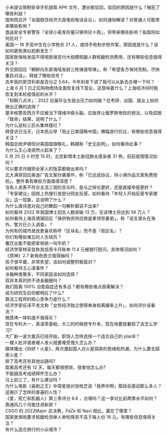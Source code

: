 小米提议限制安卓手机提取 APK 文件，遭谷歌驳回，驳回的原因是什么？触犯了哪些利益？  
国务院召开「全国稳住经济大盘电视电话会议」，如何通俗解读？对普通人可能带来哪些影响？  
食品安全专家警告「全球小麦库存量只够供应十周」，将带来哪些影响？各国将如何应对？  
美国一 18 岁高中生在小学枪杀 21 人，或持手枪和步枪作案，原因或是什么？该如何避免类似悲剧发生？  
国家医保局发函不得用医保支付大规模核酸人群核酸检测费用，还有哪些信息值得关注？  
外交部回应「朝鲜向东部海域发射三枚弹道导弹」，称「希望各方保持克制，尽快重启对话」，释放了哪些信号？  
去年我的房贷利率是百分之 5.64，今年利率下调了我可以从新去办理一下吗？  
上海 6 月 1 日之后购物商场全面恢复线下营业，这意味着什么？上海经济何时能恢复到本轮疫情前的水平？  
「知聊八点半」：2022 应届毕业生就业压力如何破？在考研、出国、就业上如何做出正确的选择？  
基辛格警告西方不应被当下情绪冲昏头脑，应放弃让俄罗斯惨败的想法，以免招致「致命」结果，说明了什么？  
为什么鼠标三巨头集体摆烂？  
拜登访日当天，日本民众举「阻止日美侵略中国」横幅游行抗议，有哪些信息值得关注？  
韩国总统尹锡悦对美国国旗敬礼，韩媒称「史无前例」，如何看待此事？  
为什么王心凌突然火起来了？  
5 月 25 日 0 时至 15 时，北京新增本土新冠肺炎感染者 31 例，目前疫情情况如何？  
可以要求月嫂把全家人的饭菜都做出来吗？  
北大满哥回应奥迪广告文案抄袭事件，称「已达成协议，将小满作品文案免费授权」，整件事有哪些方面值得深思？  
当有人发表不符合主流三观的言论时，是与之辩论更好，还是直接举报更好？  
「专家建议」因频上热搜引发部分网友反感，如何看待「年轻人开始反感专家建议」这一现象，这说明了什么？  
为什么唐诗逸对自己的舞蹈一句解析都说不出来?  
如何看待 2022 年我国博士招生人数突破 13 万，在读博士将达到 56 万人？  
如何看待上海高境镇回应「保供物资供应商是某领导妻弟」，称「谣言源头在海外，警方已介入调查」？  
为何有的城市居民更喜欢称呼『区块名』而不是『政区名』？  
你们有哪些难忘的人生经历？  
餐饮业能不能把拿铁统一叫牛奶？  
经济学家林采宜称其信用卡月账单 11.4 元被银行慰问，具体情况如何？  
《原神》2.7 新角色夜兰值得抽吗？  
孩子很平庸，非常失望，该如何调整积极面对？  
如何看待王心凌事件？  
冰箱种类繁多，不同家庭该如何选择？  
双非本真的挤不进金融圈吗？  
我们距离 100% 治愈癌症还有多远？都有哪些难点亟需解决？  
成为研究生后你都明白了什么?  
算法工程师的核心竞争力是什么？  
经济学家任泽平发文称「女性经济独立使得单身和离婚率上升」，如何评价该看法？  
微蒸烤一体机值不值得买？  
现在专科大一，英语零基础，大三的时候想专升本，现在快要放暑假了该怎么学习?  
大厂新一波大裁员已经开始，职场人怎样选择一个适合自己的 planB？  
一被人批评或者被人发火就要难受很久怎么办？  
媒体播出《你好！火星》，再次激起国人对火星探索的思绪和热潮，为什么要去探索火星？  
除了高考还有其他出路吗?  
距离高考还有 12 天，每天都很想哭，很害怕怎么办?  
不能跟高考成绩释怀怎么办？  
马上初三了，有什么建议吗？  
为什么电影《喜剧之王》中周星驰对张柏芝说「我养你啊」那段会感动那么多人？这揭示了怎样的普遍的人性？  
《爱，死亡和机器人》第三季评分 8.6 ，合理吗？这一季对比前两季水平如何？  
靠通风几个月能住进新房？  
CSGO 的 2022Major 总决赛，FaZe 和 Navi 相比，赢在了哪里？  
国家医保局要求核酸检测单人单检降至不高于每人份 16 元，有哪些信息值得关注？  
有什么适合旅行的小众城市？  
